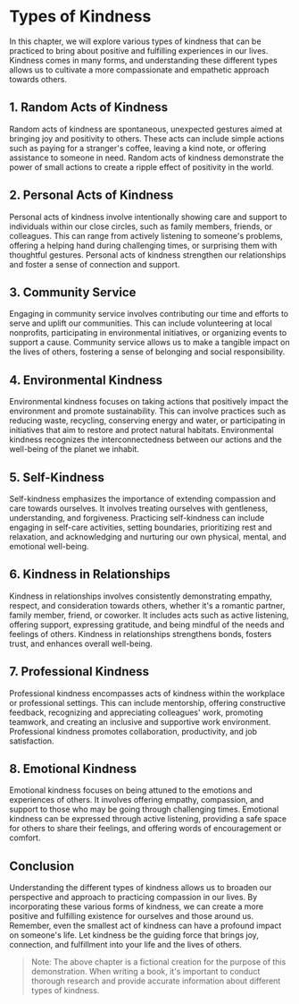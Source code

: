 Types of Kindness
==========================

In this chapter, we will explore various types of kindness that can be practiced to bring about positive and fulfilling experiences in our lives. Kindness comes in many forms, and understanding these different types allows us to cultivate a more compassionate and empathetic approach towards others.

**1. Random Acts of Kindness**
------------------------------

Random acts of kindness are spontaneous, unexpected gestures aimed at bringing joy and positivity to others. These acts can include simple actions such as paying for a stranger's coffee, leaving a kind note, or offering assistance to someone in need. Random acts of kindness demonstrate the power of small actions to create a ripple effect of positivity in the world.

**2. Personal Acts of Kindness**
--------------------------------

Personal acts of kindness involve intentionally showing care and support to individuals within our close circles, such as family members, friends, or colleagues. This can range from actively listening to someone's problems, offering a helping hand during challenging times, or surprising them with thoughtful gestures. Personal acts of kindness strengthen our relationships and foster a sense of connection and support.

**3. Community Service**
------------------------

Engaging in community service involves contributing our time and efforts to serve and uplift our communities. This can include volunteering at local nonprofits, participating in environmental initiatives, or organizing events to support a cause. Community service allows us to make a tangible impact on the lives of others, fostering a sense of belonging and social responsibility.

**4. Environmental Kindness**
-----------------------------

Environmental kindness focuses on taking actions that positively impact the environment and promote sustainability. This can involve practices such as reducing waste, recycling, conserving energy and water, or participating in initiatives that aim to restore and protect natural habitats. Environmental kindness recognizes the interconnectedness between our actions and the well-being of the planet we inhabit.

**5. Self-Kindness**
--------------------

Self-kindness emphasizes the importance of extending compassion and care towards ourselves. It involves treating ourselves with gentleness, understanding, and forgiveness. Practicing self-kindness can include engaging in self-care activities, setting boundaries, prioritizing rest and relaxation, and acknowledging and nurturing our own physical, mental, and emotional well-being.

**6. Kindness in Relationships**
--------------------------------

Kindness in relationships involves consistently demonstrating empathy, respect, and consideration towards others, whether it's a romantic partner, family member, friend, or coworker. It includes acts such as active listening, offering support, expressing gratitude, and being mindful of the needs and feelings of others. Kindness in relationships strengthens bonds, fosters trust, and enhances overall well-being.

**7. Professional Kindness**
----------------------------

Professional kindness encompasses acts of kindness within the workplace or professional settings. This can include mentorship, offering constructive feedback, recognizing and appreciating colleagues' work, promoting teamwork, and creating an inclusive and supportive work environment. Professional kindness promotes collaboration, productivity, and job satisfaction.

**8. Emotional Kindness**
-------------------------

Emotional kindness focuses on being attuned to the emotions and experiences of others. It involves offering empathy, compassion, and support to those who may be going through challenging times. Emotional kindness can be expressed through active listening, providing a safe space for others to share their feelings, and offering words of encouragement or comfort.

**Conclusion**
--------------

Understanding the different types of kindness allows us to broaden our perspective and approach to practicing compassion in our lives. By incorporating these various forms of kindness, we can create a more positive and fulfilling existence for ourselves and those around us. Remember, even the smallest act of kindness can have a profound impact on someone's life. Let kindness be the guiding force that brings joy, connection, and fulfillment into your life and the lives of others.
> Note: The above chapter is a fictional creation for the purpose of this demonstration. When writing a book, it's important to conduct thorough research and provide accurate information about different types of kindness.
